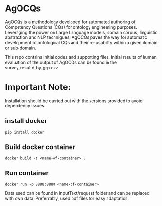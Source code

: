 # AgOCQs
AgOCQs is a methodology developed for automated authoring of Competency Questions (CQs) for ontology engineering purposes. Leveraging the power on Large Language models, domain corpus, linguistic abstraction and NLP technigues; AgOCQs paves the way for automatic development of ontological CQs and their re-usability within a given domain or sub-domain.

This repo contains initial codes and supporting files. Initial results of human evaluation of the output of AgOCQs can be found in the survey_resultd_by_grp.csv 
# Important Note: 
Installation should be carried out with the versions provided to avoid dependency issues.
## install docker
```
pip install docker
```
## Build docker container
```
docker build -t <name-of-container> .
```
## Run container
```
docker run -p 8888:8888 <name-of-container>

```
Data used can be found in inputText/request folder and can be replaced with own data. Preferrably, used pdf files for easy adaptation.


